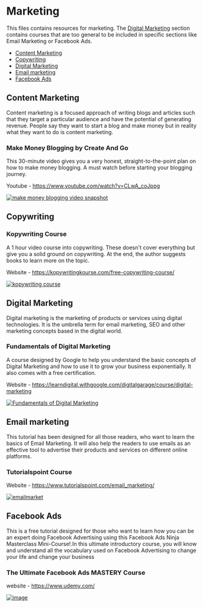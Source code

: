 # Marketing

This files contains resources for marketing. The [Digital Marketing](#digital-marketing) section contains courses that are too general to be included in specific sections like Email Marketing or Facebook Ads.

* [Content Marketing](#content-marketing)
* [Copywriting](#copywriting)
* [Digital Marketing](#digital-marketing)
* [Email marketing](#email-marketing)
* [Facebook Ads](#facebook-ads)


## Content Marketing

Content marketing is a focused approach of writing blogs and articles such that they target a particular audience and have the potential of generating revenue. People say they want to start a blog and make money but in reality what they want to do is content marketing.

### Make Money Blogging by Create And Go

This 30-minute video gives you a very honest, straight-to-the-point plan on how to make money blogging. A must watch before starting your blogging journey.

Youtube - https://www.youtube.com/watch?v=CLwA_coJppg

[![make money blogging video snapshot](https://user-images.githubusercontent.com/4047597/66146138-cbdfcc00-e629-11e9-929e-7cbb8f845c89.png)](https://www.youtube.com/watch?v=CLwA_coJppg)


## Copywriting

### Kopywriting Course

A 1 hour video course into copywriting. These doesn't cover everything but give you a solid ground on copywriting. At the end, the author suggests books to learn more on the topic.

Website - https://kopywritingkourse.com/free-copywriting-course/

[![kopywriting course](https://user-images.githubusercontent.com/4047597/66063349-cff3e700-e560-11e9-8c3c-06158840c223.png)](https://kopywritingkourse.com/free-copywriting-course/)


## Digital Marketing

Digital marketing is the marketing of products or services using digital technologies. It is the umbrella term for email marketing, SEO and other marketing concepts based in the digital world.

### Fundamentals of Digital Marketing

A course designed by Google to help you understand the basic concepts of Digital Marketing and how to use it to grow your business exponentially. It also comes with a free certification.

Website - https://learndigital.withgoogle.com/digitalgarage/course/digital-marketing

[![Fundamentals of Digital Marketing](https://user-images.githubusercontent.com/28767301/66247545-55cb8a00-e73b-11e9-9768-bc4ee3f2379a.png)](https://learndigital.withgoogle.com/digitalgarage/course/digital-marketing)


## Email marketing

This tutorial has been designed for all those readers, who want to learn the basics of Email Marketing. It will also help the readers to use emails as an effective tool to advertise their products and services on different online platforms.

### Tutorialspoint Course

Website - https://www.tutorialspoint.com/email_marketing/

[![emailmarket](https://user-images.githubusercontent.com/41269164/70084728-dcfe8680-1634-11ea-99b7-5399d262140f.PNG)](https://www.tutorialspoint.com/email_marketing/index.htm)


## Facebook Ads

This is a free tutorial designed for those who want to learn how you can be an expert doing Facebook Advertising using this Facebook Ads Ninja Masterclass Mini-Course!.In this ultimate introductory course, you will know and understand all the vocabulary used on Facebook Advertising to change your life and change your business

### The Ultimate Facebook Ads MASTERY Course

website - https://www.udemy.com/

[![image](https://user-images.githubusercontent.com/41269164/70126193-85950080-169e-11ea-98fe-df169db33c91.png)](https://www.udemy.com/course/facebook-ads-ninja-masterclass-mini-course/learn/lecture/16706324?start=2505#overview)